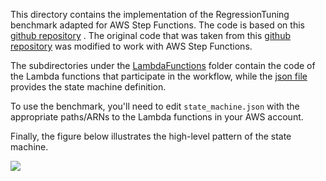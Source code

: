 This directory contains the implementation of the RegressionTuning benchmark adapted for AWS Step Functions. The code is
based on
this [github repository](https://github.com/ubc-cirrus-lab/unfaasener/tree/main/benchmarks/aws_step_functions/RegressionTuningStateMachine)
. The original code that was taken from
this [github repository](https://github.com/jacopotagliabue/no-ops-machine-learning) was modified to work with AWS Step
Functions.

The subdirectories under the [LambdaFunctions](./LambdaFunctions) folder contain the code of the Lambda functions that
participate in the workflow, while the [json file](./state_machine.json) provides the state machine definition.

To use the benchmark, you'll need to edit `state_machine.json` with the appropriate paths/ARNs to the Lambda functions
in your AWS account.

Finally, the figure below illustrates the high-level pattern of the state machine.

<img src="stepfunctions_graph.png"
style="float: center;" />


